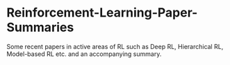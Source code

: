 # Reinforcement-Learning-Paper-Summaries
Some recent papers in active areas of RL such as Deep RL, Hierarchical RL, Model-based RL etc. and an accompanying summary.
